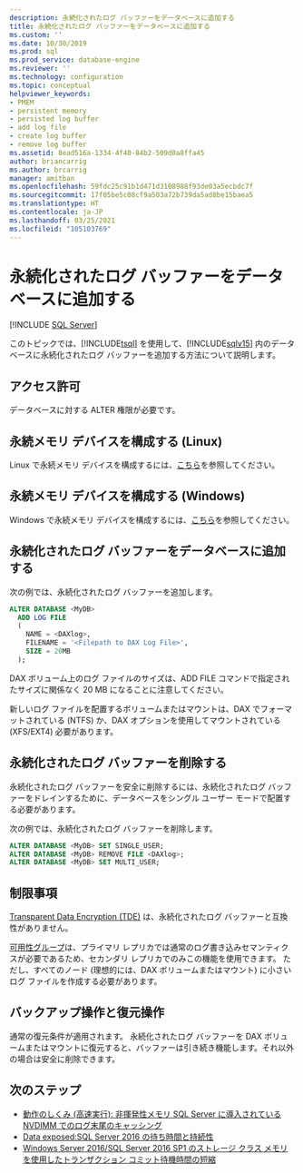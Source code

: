 ```yaml
---
description: 永続化されたログ バッファーをデータベースに追加する
title: 永続化されたログ バッファーをデータベースに追加する
ms.custom: ''
ms.date: 10/30/2019
ms.prod: sql
ms.prod_service: database-engine
ms.reviewer: ''
ms.technology: configuration
ms.topic: conceptual
helpviewer_keywords:
- PMEM
- persistent memory
- persisted log buffer
- add log file
- create log buffer
- remove log buffer
ms.assetid: 8ead516a-1334-4f40-84b2-509d0a8ffa45
author: briancarrig
ms.author: brcarrig
manager: amitban
ms.openlocfilehash: 59fdc25c91b1d471d3108988f93de03a5ecbdc7f
ms.sourcegitcommit: 17f05be5c08cf9a503a72b739da5ad8be15baea5
ms.translationtype: HT
ms.contentlocale: ja-JP
ms.lasthandoff: 03/25/2021
ms.locfileid: "105103769"
---
```

# <a name="add-persisted-log-buffer-to-a-database"></a>永続化されたログ バッファーをデータベースに追加する
 [!INCLUDE [SQL Server](../../includes/applies-to-version/sqlserver.md)]

このトピックでは、[!INCLUDE[tsql](../../includes/tsql-md.md)] を使用して、[!INCLUDE[sqlv15](../../includes/sssql19-md.md)] 内のデータベースに永続化されたログ バッファーを追加する方法について説明します。  
  
## <a name="permissions"></a>アクセス許可

データベースに対する ALTER 権限が必要です。  

## <a name="configure-persistent-memory-device-linux"></a>永続メモリ デバイスを構成する (Linux)

Linux で永続メモリ デバイスを構成するには、[こちら](../../linux/sql-server-linux-configure-pmem.md)を参照してください。

## <a name="configure-persistent-memory-device-windows"></a>永続メモリ デバイスを構成する (Windows)

Windows で永続メモリ デバイスを構成するには、[こちら](/windows-server/storage/storage-spaces/deploy-pmem/)を参照してください。
  
## <a name="add-a-persisted-log-buffer-to-a-database"></a>永続化されたログ バッファーをデータベースに追加する  

次の例では、永続化されたログ バッファーを追加します。

```sql
ALTER DATABASE <MyDB> 
  ADD LOG FILE 
  (
    NAME = <DAXlog>, 
    FILENAME = '<Filepath to DAX Log File>', 
    SIZE = 20MB
  );
```

DAX ボリューム上のログ ファイルのサイズは、ADD FILE コマンドで指定されたサイズに関係なく 20 MB になることに注意してください。

新しいログ ファイルを配置するボリュームまたはマウントは、DAX でフォーマットされている (NTFS) か、DAX オプションを使用してマウントされている (XFS/EXT4) 必要があります。

## <a name="remove-a-persisted-log-buffer"></a>永続化されたログ バッファーを削除する

永続化されたログ バッファーを安全に削除するには、永続化されたログ バッファーをドレインするために、データベースをシングル ユーザー モードで配置する必要があります。

次の例では、永続化されたログ バッファーを削除します。

```sql
ALTER DATABASE <MyDB> SET SINGLE_USER;
ALTER DATABASE <MyDB> REMOVE FILE <DAXlog>;
ALTER DATABASE <MyDB> SET MULTI_USER;
```

## <a name="limitations"></a>制限事項

[Transparent Data Encryption (TDE)](../security/encryption/transparent-data-encryption.md) は、永続化されたログ バッファーと互換性がありません。

[可用性グループ](../../t-sql/statements/create-availability-group-transact-sql.md)は、プライマリ レプリカでは通常のログ書き込みセマンティクスが必要であるため、セカンダリ レプリカでのみこの機能を使用できます。 ただし、すべてのノード (理想的には、DAX ボリュームまたはマウント) に小さいログ ファイルを作成する必要があります。

## <a name="backup-and-restore-operations"></a>バックアップ操作と復元操作

通常の復元条件が適用されます。 永続化されたログ バッファーを DAX ボリュームまたはマウントに復元すると、バッファーは引き続き機能します。それ以外の場合は安全に削除できます。
  
## <a name="next-steps"></a>次のステップ

- [動作のしくみ (高速実行): 非揮発性メモリ SQL Server に導入されている NVDIMM でのログ末尾のキャッシング](/archive/blogs/bobsql/how-it-works-it-just-runs-faster-non-volatile-memory-sql-server-tail-of-log-caching-on-nvdimm)
- [Data exposed:SQL Server 2016 の待ち時間と持続性](https://channel9.msdn.com/Shows/Data-Exposed/Latency-and-Durability-with-SQL-Server-2016)
- [Windows Server 2016/SQL Server 2016 SP1 のストレージ クラス メモリを使用したトランザクション コミット待機時間の短縮](/archive/blogs/sqlserverstorageengine/transaction-commit-latency-acceleration-using-storage-class-memory-in-windows-server-2016sql-server-2016-sp1)
